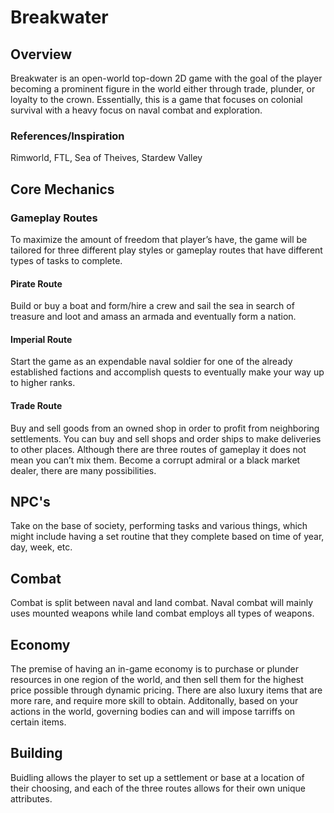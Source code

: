# Breakwater
## Overview
Breakwater is an open-world top-down 2D game with the goal of the player becoming a prominent figure in the world either through trade, plunder, or loyalty to the crown. Essentially, this is a game that focuses on colonial survival with a heavy focus on naval combat and exploration. 
### References/Inspiration
Rimworld, FTL, Sea of Theives, Stardew Valley

## Core Mechanics
### Gameplay Routes
To maximize the amount of freedom that player’s have, the game will be tailored for three different play styles or gameplay routes that have different types of tasks to complete.
#### Pirate Route
Build or buy a boat and form/hire a crew and sail the sea in search of treasure and loot and amass an armada and eventually form a nation.
#### Imperial Route
Start the game as an expendable naval soldier for one of the already established factions and accomplish quests to eventually make your way up to higher ranks.
#### Trade Route
Buy and sell goods from an owned shop in order to profit from neighboring settlements.  You can buy and sell shops and order ships to make deliveries to other places.
Although there are three routes of gameplay it does not mean you can’t mix them. Become a corrupt admiral or a black market dealer, there are many possibilities.

## NPC's
Take on the base of society, performing tasks and various things, which might include having a set routine that they complete based on time of year, day, week, etc.

## Combat
Combat is split between naval and land combat. Naval combat will mainly uses mounted weapons while land combat employs all types of weapons.

## Economy
The premise of having an in-game economy is to purchase or plunder resources in one region of the world, and then sell them for the highest price possible through dynamic pricing. There are also luxury items that are more rare, and require more skill to obtain. Additonally, based on your actions in the world, governing bodies can and will impose tarriffs on certain items.

## Building
Buidling allows the player to set up a settlement or base at a location of their choosing, and each of the three routes allows for their own unique attributes.
